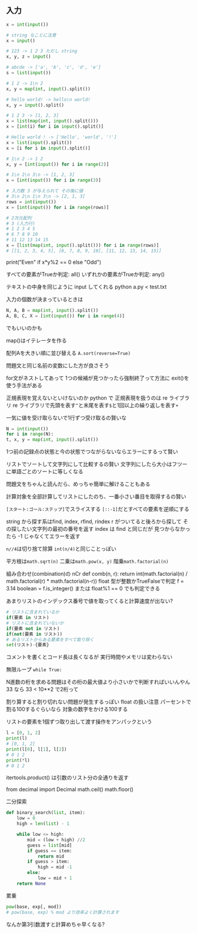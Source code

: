 ## 入力
```python
x = int(input())

# string なことに注意
x = input()

# 123 -> 1 2 3 ただし string
x, y, z = input()

# abcde -> ['a', 'b', 'c', 'd', 'e']
s = list(input())

# 1 2 -> 1\n 2
x, y = map(int, input().split())

# hello world! -> hello\n world!
x, y = input().split()

# 1 2 3 -> [1, 2, 3]
x = list(map(int, input().split()))
x = [int(i) for i in input().split()]

# Hello world ! -> ['Hello', 'world', '!']
x = list(input().split())
x = [i for i in input().split()]

# 1\n 2 -> 1 2
x, y = [int(input()) for i in range(2)]

# 1\n 2\n 3\n -> [1, 2, 3]
x = [int(input()) for i in range(3)]

# 入力数 3 が与えられて その後に値
# 3\n 2\n 1\n 3\n -> [2, 1, 3]
rows = int(input())
x = [int(input()) for i in range(rows)]

# 2次元配列
# 3 (入力行)
# 1 2 3 4 5
# 6 7 8 9 10
# 11 12 13 14 15
x = [list(map(int, input().split())) for i in range(rows)]
# [[1, 2, 3, 4, 5], [6, 7, 8, 9, 10], [11, 12, 13, 14, 15]]
```

print("Even" if x*y%2 == 0 else "Odd")

すべての要素がTrueか判定: all()
いずれかの要素がTrueか判定: any()

テキストの中身を同じように input してくれる
python a.py < test.txt

入力の個数が決まっているときは
```python
N, A, B = map(int, input().split())
A, B, C, X = [int(input()) for i in range(4)]
```
でもいいのかも

map()はイテレータを作る

配列Aを大きい順に並び替える
`A.sort(reverse=True)`

問題文と同じ名前の変数にした方が良さそう

for文がネストしてあって 1つの候補が見つかったら強制終了って方法に
exit()を使う手法がある

正規表現を覚えないといけないのか
python で 正規表現を扱うのは re ライブラリ
re ライブラリで先頭を表す`^`と末尾を表す`$`と1回以上の繰り返しを表す`+`

一気に値を受け取らないで1行ずつ受け取るの賢いな
```python
N = int(input())
for i in range(N):
t, x, y = map(int, input().split())
```
1つ前の記録点の状態と今の状態でつながらないならエラーにするって賢い

リストでソートして文字列にして比較するの賢い
文字列にしたら大小はフツーに単語ごとのソートに等しくなる

問題文をちゃんと読んだら、めっちゃ簡単に解けることもある

計算対象を全部計算してリストにしたのち、一番小さい番目を取得するの賢い

`[スタート:ゴール:ステップ]`でスライスする
`[::-1]`だとすべての要素を逆順にする

string から探す系はfind, index, rfind, rindex
r がついてると後ろから探して その探したい文字列の最初の番号を返す
index は find と同じだが 見つからなかったら -1 じゃなくてエラーを返す

`n//4`は切り捨て除算
`int(n/4)`と同じことっぽい

平方根は`math.sqrt(n)`
二乗は`math.pow(x, y)`
階乗`math.factorial(n)`

組み合わせ(combination)の nCr
def comb(n, r):
    return int(math.factorial(n) / math.factorial(r) * math.factorial(n-r))
float 型が整数かTrueFalseで判定
f = 3.14
boolean = f.is_integer()
または float%1 == 0 でも判定できる

あまりリストのインデックス番号で値を取ってくると計算速度が出ない?

```python
# リストに含まれているか
if(要素 in リスト)
# リストに含まれていないか
if(要素 not in リスト)
if(not(要素 in リスト))
# あるリストからある要素をすべて取り除く
set(リスト)-{要素}
```

コメントを書くとコード長は長くなるが
実行時間やメモリは変わらない

無限ループ
`while True:`

N進数の桁を求める問題はその桁の最大値より小さいかで判断すればいいんやん
33 なら 33 < 10**2 で2桁って

割り算すると割り切れない問題が発生するっぽい
float の扱い注意
パーセントで 割る100するぐらいなら 対象の数字をかける100する

リストの要素を1個ずつ取り出して渡す操作をアンパックという
```python
l = [0, 1, 2]
print(l)
# [0, 1, 2]
print(l[0], l[1], l[2])
# 0 1 2
print(*l)
# 0 1 2
```

itertools.product() は引数のリスト分の全通りを返す

from decimal import Decimal
math.ceil()
math.floor()

二分探索
```python
def binary_search(list, item):
    low = 0
    high = len(list) - 1

    while low <= high:
        mid = (low + high) //2
        guess = list[mid]
        if guess == item:
            return mid
        if guess > item:
            high = mid -1
        else:
            low = mid + 1
    return None
```

累乗
```python
pow(base, exp[, mod])
# pow(base, exp) % mod より効率よく計算されます
```
なんか第3引数渡すと計算めちゃ早くなる?
